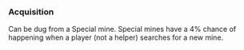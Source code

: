 ### Acquisition
Can be dug from a Special mine. Special mines have a 4% chance of happening when a player (not a helper) searches for a new mine.